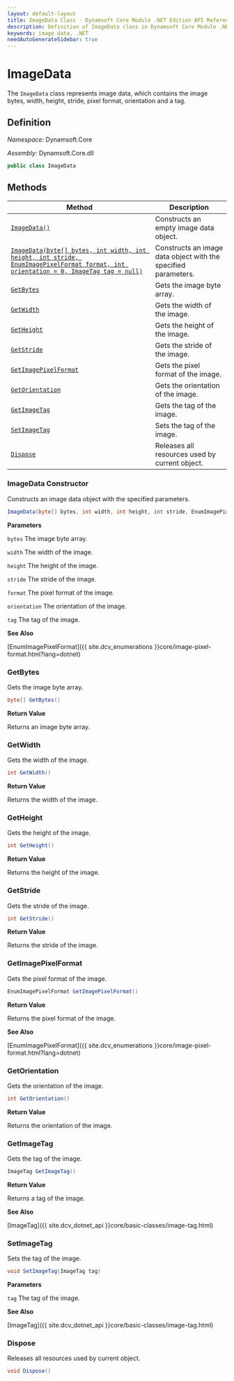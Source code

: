 ```yaml
---
layout: default-layout
title: ImageData Class - Dynamsoft Core Module .NET Edition API Reference
description: Definition of ImageData class in Dynamsoft Core Module .NET Edition.
keywords: image data, .NET
needAutoGenerateSidebar: true
---
```


# ImageData

The `ImageData` class represents image data, which contains the image bytes, width, height, stride, pixel format, orientation and a tag.

## Definition

*Namespace:* Dynamsoft.Core

*Assembly:* Dynamsoft.Core.dll

```csharp
public class ImageData 
```

## Methods

| Method               | Description |
|----------------------|-------------|
| [`ImageData()`](#ImageData-constructor4) | Constructs an empty image data object. |
| [`ImageData(byte[] bytes, int width, int height, int stride, EnumImagePixelFormat format, int orientation = 0, ImageTag tag = null)`](#ImageData-constructor) | Constructs an image data object with the specified parameters. |
| [`GetBytes`](#getbytes) | Gets the image byte array. |
| [`GetWidth`](#getwidth) | Gets the width of the image. |
| [`GetHeight`](#getheight) | Gets the height of the image. |
| [`GetStride`](#getstride) | Gets the stride of the image. |
| [`GetImagePixelFormat`](#getimagepixelformat) | Gets the pixel format of the image. |
| [`GetOrientation`](#getorientation) | Gets the orientation of the image. |
| [`GetImageTag`](#getimagetag) | Gets the tag of the image. |
| [`SetImageTag`](#setimagetag) | Sets the tag of the image. |
| [`Dispose`](#dispose) | Releases all resources used by current object. |


### ImageData Constructor

Constructs an image data object with the specified parameters.

```csharp
ImageData(byte[] bytes, int width, int height, int stride, EnumImagePixelFormat format, int orientation = 0, ImageTag tag = null)
```

**Parameters**

`bytes` The image byte array.

`width` The width of the image.

`height` The height of the image.

`stride` The stride of the image.

`format` The pixel format of the image.

`orientation` The orientation of the image.

`tag` The tag of the image.

**See Also**

[EnumImagePixelFormat]({{ site.dcv_enumerations }}core/image-pixel-format.html?lang=dotnet)

### GetBytes

Gets the image byte array.

```csharp
byte[] GetBytes()
```

**Return Value**

Returns an image byte array.

### GetWidth

Gets the width of the image.

```csharp
int GetWidth()
```

**Return Value**

Returns the width of the image.

### GetHeight

Gets the height of the image.

```csharp
int GetHeight()
```

**Return Value**

Returns the height of the image.

### GetStride

Gets the stride of the image.

```csharp
int GetStride()
```

**Return Value**

Returns the stride of the image.

### GetImagePixelFormat

Gets the pixel format of the image.

```csharp
EnumImagePixelFormat GetImagePixelFormat()
```

**Return Value**

Returns the pixel format of the image.

**See Also**

[EnumImagePixelFormat]({{ site.dcv_enumerations }}core/image-pixel-format.html?lang=dotnet)

### GetOrientation

Gets the orientation of the image.

```csharp
int GetOrientation()
```

**Return Value**

Returns the orientation of the image.

### GetImageTag

Gets the tag of the image.

```csharp
ImageTag GetImageTag()
```

**Return Value**

Returns a tag of the image.

**See Also**

[ImageTag]({{ site.dcv_dotnet_api }}core/basic-classes/image-tag.html)

### SetImageTag

Sets the tag of the image.

```csharp
void SetImageTag(ImageTag tag)
```

**Parameters**

`tag` The tag of the image.

**See Also**

[ImageTag]({{ site.dcv_dotnet_api }}core/basic-classes/image-tag.html)

### Dispose

Releases all resources used by current object.

```csharp
void Dispose()
```

